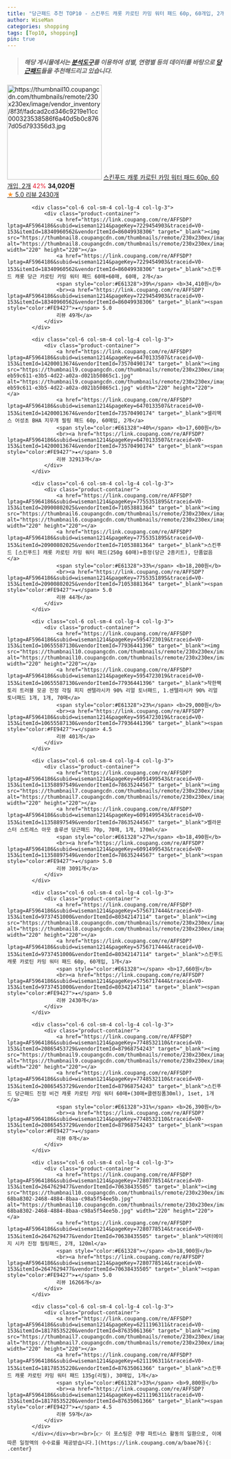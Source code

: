 ```yaml
---
title: "당근패드 추천 TOP10 - 스킨푸드 캐롯 카로틴 카밍 워터 패드 60p, 60개입, 2개"
author: WiseMan
categories: shopping
tags: [Top10, shopping]
pin: true
---
```


> ##### 해당 게시물에서는 [**분석도구**](https://itemscout.io/)를 이용하여 **성별**, **연령별** 등의 데이터를 바탕으로 [**당근패드**](https://link.coupang.com/a/baae76)들을 추천해드리고 있습니다.
<div class="container"><div class="row">
            <div class="col-6 col-sm-4 col-lg-4 col-lg-3">
                <div class="product-container">
                    <a href="https://link.coupang.com/re/AFFSDP?lptag=AF5964186&subid=wiseman1214&pageKey=5756717444&traceid=V0-153&itemId=14283899564&vendorItemId=85615039534" target="_blank"><img src="https://thumbnail10.coupangcdn.com/thumbnails/remote/230x230ex/image/vendor_inventory/8f3f/fadcad2cd346c9219e11cc000323538586f6a40d5b0c8767d05d793356d3.jpg" alt="https://thumbnail10.coupangcdn.com/thumbnails/remote/230x230ex/image/vendor_inventory/8f3f/fadcad2cd346c9219e11cc000323538586f6a40d5b0c8767d05d793356d3.jpg" width="220" height="220"></a>
                    <a href="https://link.coupang.com/re/AFFSDP?lptag=AF5964186&subid=wiseman1214&pageKey=5756717444&traceid=V0-153&itemId=14283899564&vendorItemId=85615039534" target="_blank">스킨푸드 캐롯 카로틴 카밍 워터 패드 60p, 60개입, 2개</a>
                    <span style="color:#E61328">42%</span> <b>34,020원</b>
                    <br><a href="https://link.coupang.com/re/AFFSDP?lptag=AF5964186&subid=wiseman1214&pageKey=5756717444&traceid=V0-153&itemId=14283899564&vendorItemId=85615039534" target="_blank"><span style="color:#FE9427">★</span> 5.0
                    리뷰 2430개</a>
                </div>
            </div>
            
            <div class="col-6 col-sm-4 col-lg-4 col-lg-3">
                <div class="product-container">
                    <a href="https://link.coupang.com/re/AFFSDP?lptag=AF5964186&subid=wiseman1214&pageKey=7229454903&traceid=V0-153&itemId=18340960562&vendorItemId=86049938306" target="_blank"><img src="https://thumbnail8.coupangcdn.com/thumbnails/remote/230x230ex/image/vendor_inventory/1806/bd14eb9732f16754fa634de4d91a282330efaaa329b4783380c3cd2c4bd3.jpg" alt="https://thumbnail8.coupangcdn.com/thumbnails/remote/230x230ex/image/vendor_inventory/1806/bd14eb9732f16754fa634de4d91a282330efaaa329b4783380c3cd2c4bd3.jpg" width="220" height="220"></a>
                    <a href="https://link.coupang.com/re/AFFSDP?lptag=AF5964186&subid=wiseman1214&pageKey=7229454903&traceid=V0-153&itemId=18340960562&vendorItemId=86049938306" target="_blank">스킨푸드 캐롯 당근 카로틴 카밍 워터 패드 60매+60매, 60매, 2개</a>
                    <span style="color:#E61328">39%</span> <b>34,410원</b>
                    <br><a href="https://link.coupang.com/re/AFFSDP?lptag=AF5964186&subid=wiseman1214&pageKey=7229454903&traceid=V0-153&itemId=18340960562&vendorItemId=86049938306" target="_blank"><span style="color:#FE9427">★</span> 5.0
                    리뷰 49개</a>
                </div>
            </div>
            
            <div class="col-6 col-sm-4 col-lg-4 col-lg-3">
                <div class="product-container">
                    <a href="https://link.coupang.com/re/AFFSDP?lptag=AF5964186&subid=wiseman1214&pageKey=6470133507&traceid=V0-153&itemId=14200013674&vendorItemId=73570490174" target="_blank"><img src="https://thumbnail9.coupangcdn.com/thumbnails/remote/230x230ex/image/retail/images/310382166609500-eb59c611-e3b5-4d22-a02a-d021b50865c1.jpg" alt="https://thumbnail9.coupangcdn.com/thumbnails/remote/230x230ex/image/retail/images/310382166609500-eb59c611-e3b5-4d22-a02a-d021b50865c1.jpg" width="220" height="220"></a>
                    <a href="https://link.coupang.com/re/AFFSDP?lptag=AF5964186&subid=wiseman1214&pageKey=6470133507&traceid=V0-153&itemId=14200013674&vendorItemId=73570490174" target="_blank">셀리맥스 어성초 BHA 지우개 필링 패드 60p, 60매입, 2개</a>
                    <span style="color:#E61328">40%</span> <b>17,600원</b>
                    <br><a href="https://link.coupang.com/re/AFFSDP?lptag=AF5964186&subid=wiseman1214&pageKey=6470133507&traceid=V0-153&itemId=14200013674&vendorItemId=73570490174" target="_blank"><span style="color:#FE9427">★</span> 5.0
                    리뷰 32913개</a>
                </div>
            </div>
            
            <div class="col-6 col-sm-4 col-lg-4 col-lg-3">
                <div class="product-container">
                    <a href="https://link.coupang.com/re/AFFSDP?lptag=AF5964186&subid=wiseman1214&pageKey=7755351895&traceid=V0-153&itemId=20900802025&vendorItemId=71053881364" target="_blank"><img src="https://thumbnail6.coupangcdn.com/thumbnails/remote/230x230ex/image/vendor_inventory/e2f2/1aa7f4a9fa26e1d4f0b3ede923d44005ae8491bdb4306456826358ee713b.jpg" alt="https://thumbnail6.coupangcdn.com/thumbnails/remote/230x230ex/image/vendor_inventory/e2f2/1aa7f4a9fa26e1d4f0b3ede923d44005ae8491bdb4306456826358ee713b.jpg" width="220" height="220"></a>
                    <a href="https://link.coupang.com/re/AFFSDP?lptag=AF5964186&subid=wiseman1214&pageKey=7755351895&traceid=V0-153&itemId=20900802025&vendorItemId=71053881364" target="_blank">스킨푸드 [스킨푸드] 캐롯 카로틴 카밍 워터 패드(250g 60매)+증정(당근 2종키트), 단품없음</a>
                    <span style="color:#E61328">33%</span> <b>18,200원</b>
                    <br><a href="https://link.coupang.com/re/AFFSDP?lptag=AF5964186&subid=wiseman1214&pageKey=7755351895&traceid=V0-153&itemId=20900802025&vendorItemId=71053881364" target="_blank"><span style="color:#FE9427">★</span> 5.0
                    리뷰 44개</a>
                </div>
            </div>
            
            <div class="col-6 col-sm-4 col-lg-4 col-lg-3">
                <div class="product-container">
                    <a href="https://link.coupang.com/re/AFFSDP?lptag=AF5964186&subid=wiseman1214&pageKey=5954723019&traceid=V0-153&itemId=10655587130&vendorItemId=77936441396" target="_blank"><img src="https://thumbnail10.coupangcdn.com/thumbnails/remote/230x230ex/image/vendor_inventory/3130/cb8119c8a67824cd4a5b3098882b27a0fe2cb48250108dbfbee1d5b0f455.jpg" alt="https://thumbnail10.coupangcdn.com/thumbnails/remote/230x230ex/image/vendor_inventory/3130/cb8119c8a67824cd4a5b3098882b27a0fe2cb48250108dbfbee1d5b0f455.jpg" width="220" height="220"></a>
                    <a href="https://link.coupang.com/re/AFFSDP?lptag=AF5964186&subid=wiseman1214&pageKey=5954723019&traceid=V0-153&itemId=10655587130&vendorItemId=77936441396" target="_blank">착한팩토리 트러블 모공 진정 각질 피지 센텔라시카 90% 리얼 토너패드, 1.센텔라시카 90% 리얼 토너패드 1개, 1개, 70매</a>
                    <span style="color:#E61328">23%</span> <b>29,000원</b>
                    <br><a href="https://link.coupang.com/re/AFFSDP?lptag=AF5964186&subid=wiseman1214&pageKey=5954723019&traceid=V0-153&itemId=10655587130&vendorItemId=77936441396" target="_blank"><span style="color:#FE9427">★</span> 4.5
                    리뷰 401개</a>
                </div>
            </div>
            
            <div class="col-6 col-sm-4 col-lg-4 col-lg-3">
                <div class="product-container">
                    <a href="https://link.coupang.com/re/AFFSDP?lptag=AF5964186&subid=wiseman1214&pageKey=6091499543&traceid=V0-153&itemId=11358897549&vendorItemId=78635244567" target="_blank"><img src="https://thumbnail7.coupangcdn.com/thumbnails/remote/230x230ex/image/rs_quotation_api/pr5k1bzw/14f1eff38ccd4d2db821fe2bf22306a4.jpg" alt="https://thumbnail7.coupangcdn.com/thumbnails/remote/230x230ex/image/rs_quotation_api/pr5k1bzw/14f1eff38ccd4d2db821fe2bf22306a4.jpg" width="220" height="220"></a>
                    <a href="https://link.coupang.com/re/AFFSDP?lptag=AF5964186&subid=wiseman1214&pageKey=6091499543&traceid=V0-153&itemId=11358897549&vendorItemId=78635244567" target="_blank">벨라몬스터 스트레스 아웃 솔루션 당근패드 70p, 70매, 1개, 170ml</a>
                    <span style="color:#E61328">27%</span> <b>18,490원</b>
                    <br><a href="https://link.coupang.com/re/AFFSDP?lptag=AF5964186&subid=wiseman1214&pageKey=6091499543&traceid=V0-153&itemId=11358897549&vendorItemId=78635244567" target="_blank"><span style="color:#FE9427">★</span> 5.0
                    리뷰 3091개</a>
                </div>
            </div>
            
            <div class="col-6 col-sm-4 col-lg-4 col-lg-3">
                <div class="product-container">
                    <a href="https://link.coupang.com/re/AFFSDP?lptag=AF5964186&subid=wiseman1214&pageKey=5756717444&traceid=V0-153&itemId=9737451000&vendorItemId=80342147114" target="_blank"><img src="https://thumbnail8.coupangcdn.com/thumbnails/remote/230x230ex/image/vendor_inventory/a51d/e19fa583efdc483d7737774df6d59b668d4bddd4826f5284be3e9c7b1cfc.jpg" alt="https://thumbnail8.coupangcdn.com/thumbnails/remote/230x230ex/image/vendor_inventory/a51d/e19fa583efdc483d7737774df6d59b668d4bddd4826f5284be3e9c7b1cfc.jpg" width="220" height="220"></a>
                    <a href="https://link.coupang.com/re/AFFSDP?lptag=AF5964186&subid=wiseman1214&pageKey=5756717444&traceid=V0-153&itemId=9737451000&vendorItemId=80342147114" target="_blank">스킨푸드 캐롯 카로틴 카밍 워터 패드 60p, 60개입, 1개</a>
                    <span style="color:#E61328"></span> <b>17,660원</b>
                    <br><a href="https://link.coupang.com/re/AFFSDP?lptag=AF5964186&subid=wiseman1214&pageKey=5756717444&traceid=V0-153&itemId=9737451000&vendorItemId=80342147114" target="_blank"><span style="color:#FE9427">★</span> 5.0
                    리뷰 2430개</a>
                </div>
            </div>
            
            <div class="col-6 col-sm-4 col-lg-4 col-lg-3">
                <div class="product-container">
                    <a href="https://link.coupang.com/re/AFFSDP?lptag=AF5964186&subid=wiseman1214&pageKey=7748532110&traceid=V0-153&itemId=20865453729&vendorItemId=87968754243" target="_blank"><img src="https://thumbnail9.coupangcdn.com/thumbnails/remote/230x230ex/image/vendor_inventory/0629/324331bdfc548d0eb3820ffbe23fe7c644fd46f728a4d9949bed5e80b91b.jpg" alt="https://thumbnail9.coupangcdn.com/thumbnails/remote/230x230ex/image/vendor_inventory/0629/324331bdfc548d0eb3820ffbe23fe7c644fd46f728a4d9949bed5e80b91b.jpg" width="220" height="220"></a>
                    <a href="https://link.coupang.com/re/AFFSDP?lptag=AF5964186&subid=wiseman1214&pageKey=7748532110&traceid=V0-153&itemId=20865453729&vendorItemId=87968754243" target="_blank">스킨푸드 당근패드 진정 비건 캐롯 카로틴 카밍 워터 60매+(30매+클렌징폼30ml), 1set, 1개</a>
                    <span style="color:#E61328">31%</span> <b>26,390원</b>
                    <br><a href="https://link.coupang.com/re/AFFSDP?lptag=AF5964186&subid=wiseman1214&pageKey=7748532110&traceid=V0-153&itemId=20865453729&vendorItemId=87968754243" target="_blank"><span style="color:#FE9427">★</span> 
                    리뷰 0개</a>
                </div>
            </div>
            
            <div class="col-6 col-sm-4 col-lg-4 col-lg-3">
                <div class="product-container">
                    <a href="https://link.coupang.com/re/AFFSDP?lptag=AF5964186&subid=wiseman1214&pageKey=7280778514&traceid=V0-153&itemId=2647629477&vendorItemId=70638435505" target="_blank"><img src="https://thumbnail10.coupangcdn.com/thumbnails/remote/230x230ex/image/retail/images/8647948976661200-68ba8302-2468-4884-8baa-c98a5f54ee5b.jpg" alt="https://thumbnail10.coupangcdn.com/thumbnails/remote/230x230ex/image/retail/images/8647948976661200-68ba8302-2468-4884-8baa-c98a5f54ee5b.jpg" width="220" height="220"></a>
                    <a href="https://link.coupang.com/re/AFFSDP?lptag=AF5964186&subid=wiseman1214&pageKey=7280778514&traceid=V0-153&itemId=2647629477&vendorItemId=70638435505" target="_blank">닥터에이지 시카 진정 필링패드, 2개, 120ml</a>
                    <span style="color:#E61328"></span> <b>18,900원</b>
                    <br><a href="https://link.coupang.com/re/AFFSDP?lptag=AF5964186&subid=wiseman1214&pageKey=7280778514&traceid=V0-153&itemId=2647629477&vendorItemId=70638435505" target="_blank"><span style="color:#FE9427">★</span> 5.0
                    리뷰 16266개</a>
                </div>
            </div>
            
            <div class="col-6 col-sm-4 col-lg-4 col-lg-3">
                <div class="product-container">
                    <a href="https://link.coupang.com/re/AFFSDP?lptag=AF5964186&subid=wiseman1214&pageKey=6211196311&traceid=V0-153&itemId=18178535220&vendorItemId=87635061366" target="_blank"><img src="https://thumbnail7.coupangcdn.com/thumbnails/remote/230x230ex/image/vendor_inventory/9cd9/7459d4901aa4821402bc61534831ab832c05374eb7479e9894e0367c1ba7.jpg" alt="https://thumbnail7.coupangcdn.com/thumbnails/remote/230x230ex/image/vendor_inventory/9cd9/7459d4901aa4821402bc61534831ab832c05374eb7479e9894e0367c1ba7.jpg" width="220" height="220"></a>
                    <a href="https://link.coupang.com/re/AFFSDP?lptag=AF5964186&subid=wiseman1214&pageKey=6211196311&traceid=V0-153&itemId=18178535220&vendorItemId=87635061366" target="_blank">스킨푸드 캐롯 카로틴 카밍 워터 패드 135g(리필), 30매입, 1개</a>
                    <span style="color:#E61328">33%</span> <b>9,800원</b>
                    <br><a href="https://link.coupang.com/re/AFFSDP?lptag=AF5964186&subid=wiseman1214&pageKey=6211196311&traceid=V0-153&itemId=18178535220&vendorItemId=87635061366" target="_blank"><span style="color:#FE9427">★</span> 4.5
                    리뷰 59개</a>
                </div>
            </div>
            </div></div><br><br>[👉 이 포스팅은 쿠팡 파트너스 활동의 일환으로, 이에 따른 일정액의 수수료를 제공받습니다.](https://link.coupang.com/a/baae76){: .center}